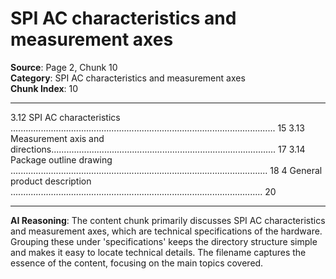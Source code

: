 # SPI AC characteristics and measurement axes

**Source**: Page 2, Chunk 10  
**Category**: SPI AC characteristics and measurement axes  
**Chunk Index**: 10

---

3.12 SPI AC characteristics ......................................................................................................... 15
3.13 Measurement axis and directions......................................................................................... 17
3.14 Package outline drawing ...................................................................................................... 18
4 General product description .................................................................................................... 20

---

**AI Reasoning**: The content chunk primarily discusses SPI AC characteristics and measurement axes, which are technical specifications of the hardware. Grouping these under 'specifications' keeps the directory structure simple and makes it easy to locate technical details. The filename captures the essence of the content, focusing on the main topics covered.
